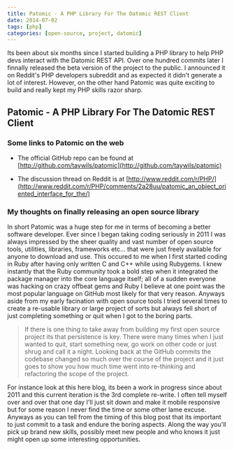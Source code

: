 ```yaml
---
title: Patomic - A PHP Library For The Datomic REST Client
date: 2014-07-02
tags: [php]
categories: [open-source, project, datomic]
---
```

Its been about six months since I started building a PHP library to help PHP devs interact with the Datomic REST API. Over one hundred commits later I finnally released the beta version of the project to the public. I announced it on Reddit's PHP developers subreddit and as expected it didn't generate a lot of interest. However, on the other hand Patomic was quite exciting to build and really kept my PHP skills razor sharp.

<!-- more -->
## Patomic - A PHP Library For The Datomic REST Client

### Some links to Patomic on the web

- The official GitHub repo can be found at [http://github.com/taywils/patomic](http://github.com/taywils/patomic)

- The discussion thread on Reddit is at [http://www.reddit.com/r/PHP/](http://www.reddit.com/r/PHP/comments/2a28uu/patomic_an_object_oriented_interface_for_the/)

### My thoughts on finally releasing an open source library
In short Patomic was a huge step for me in terms of becoming a better software developer. Ever since I began taking coding seriously in 2011 I was always impressed by the sheer quality and vast number of open source tools, utilities, libraries, frameworks etc... that were just freely available for anyone to download and use. This occured to me when I first started coding in Ruby after having only written C and C++ while using Rubygems. I knew instantly that the Ruby community took a bold step when it integrated the package manager into the core language itself; all of a sudden everyone was hacking on crazy offbeat gems and Ruby I believe at one point was the most popular language on GitHub most likely for that very reason. Anyways aside from my early facination with open source tools I tried several times to create a re-usable library or large project of sorts but always fell short of just completing something or quit when I got to the boring parts. 

<blockquote>
If there is one thing to take away from building my first open source project its that persistence is key. There were many times when I just wanted to quit, start something new, go work on other code or just shrug and call it a night. Looking back at the GitHub commits the codebase changed so much over the course of the project and it just goes to show you how much time went into re-thinking and refactoring the scope of the project.
</blockquote>

For instance look at this here blog, its been a work in progress since about 2011 and this current iteration is the 3rd complete re-write. I often tell myself over and over that one day I'll just sit down and make it mobile responsive but for some reason I never find the time or some other lame excuse. Anyways as you can tell from the timing of this blog post that its important to just commit to a task and endure the boring aspects. Along the way you'll pick up brand new skills, possibly meet new people and who knows it just might open up some interesting opportunities.
